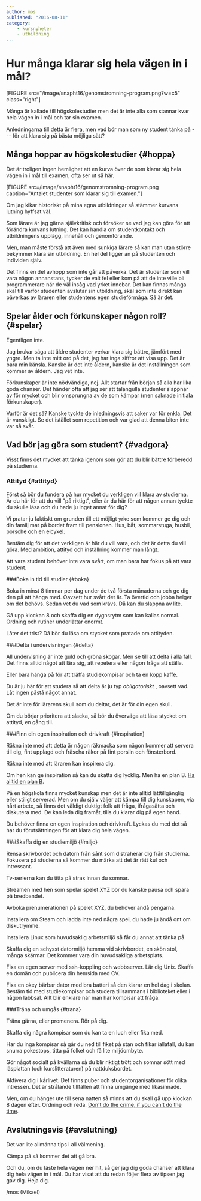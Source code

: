 ```yaml
---
author: mos
published: "2016-08-11"
category:
    - kursnyheter
    - utbildning
...
```

Hur många klarar sig hela vägen in i mål?
==================================

[FIGURE src="/image/snapht16/genomstromning-program.png?w=c5" class="right"]

Många är kallade till högskolestudier men det är inte alla som stannar kvar hela vägen in i mål och tar sin examen.

Anledningarna till detta är flera, men vad bör man som ny student tänka på --- för att klara sig på bästa möjliga sätt?

<!--more-->



Många hoppar av högskolestudier {#hoppa}
-----------------------------------

Det är troligen ingen hemlighet att en kurva över de som klarar sig hela vägen in i mål till examen, ofta ser ut så här.

[FIGURE src=/image/snapht16/genomstromning-program.png caption="Antalet studenter som klarar sig till examen."]

Om jag kikar historiskt på mina egna utbildningar så stämmer kurvans lutning hyffsat väl.

Som lärare är jag gärna självkritisk och försöker se vad jag kan göra för att förändra kurvans lutning. Det kan handla om studentkontakt och utbildningens upplägg, innehåll och genomförande.

Men, man måste förstå att även med sunkiga lärare så kan man utan större bekymmer klara sin utbildning. En hel del ligger an på studenten och individen själv.

Det finns en del avhopp som inte går att påverka. Det är studenter som vill vara någon annanstans, tycker de valt fel eller kom på att de inte ville bli programmerare när de väl insåg vad yrket innebar. Det kan finnas många skäl till varför studenten avslutar sin utbildning, skäl som inte direkt kan påverkas av läraren eller studentens egen studieförmåga. Så är det.



Spelar ålder och förkunskaper någon roll? {#spelar}
-----------------------------------

Egentligen inte. 

Jag brukar säga att äldre studenter verkar klara sig bättre, jämfört med yngre. Men ta inte mitt ord på det, jag har inga siffror att visa upp. Det är bara min känsla. Kanske är det inte åldern, kanske är det inställningen som kommer av åldern. Jag vet inte.

Förkunskaper är inte nödvändiga, nej. Allt startar från början så alla har lika goda chanser. Det händer ofta att jag ser att talangulla studenter slappnar av för mycket och blir omsprungna av de som kämpar (men saknade initiala förkunskaper).

Varför är det så? Kanske tyckte de inledningsvis att saker var för enkla. Det är vanskligt. Se det istället som repetition och var glad att denna biten inte var så svår.



Vad bör jag göra som student? {#vadgora}
-----------------------------------

Visst finns det mycket att tänka igenom som gör att du blir bättre förberedd på studierna.



### Attityd {#attityd}

Först så bör du fundera på hur mycket du verkligen vill klara av studierna. Är du här för att du vill "på riktigt", eller är du här för att någon annan tyckte du skulle läsa och du hade ju inget annat för dig?

Vi pratar ju faktiskt om grunden till ett möjligt yrke som kommer ge dig och din familj mat på bordet fram till pensionen. Hus, båt, sommarstuga, husbil, porsche och en elcykel.

Bestäm dig för att det verkligen är här du vill vara, och det är detta du vill göra. Med ambition, attityd och inställning kommer man långt.

Att vara student behöver inte vara svårt, om man bara har fokus på att vara student.



###Boka in tid till studier {#boka}

Boka in minst 8 timmar per dag under de två första månaderna och ge dig den på att hänga med. Oavsett hur svårt det är. Ta övertid och jobba helger om det behövs. Sedan vet du vad som krävs. Då kan du slappna av lite.

Gå upp klockan 8 och skaffa dig en dygnsrytm som kan kallas normal. Ordning och rutiner underlättar enormt.

Låter det trist? Då bör du läsa om stycket som pratade om attityden.



###Delta i undervisningen {#delta}

All undervisning är inte guld och gröna skogar. Men se till att delta i alla fall. Det finns alltid något att lära sig, att repetera eller någon fråga att ställa. 

Eller bara hänga på för att träffa studiekompisar och ta en kopp kaffe.

Du är ju här för att studera så att delta är ju typ *obligatoriskt* , oavsett vad. Låt ingen påstå något annat.

Det är inte för lärarens skull som du deltar, det är för din egen skull.

Om du börjar prioritera att slacka, så bör du överväga att läsa stycket om attityd, en gång till.



###Finn din egen inspiration och drivkraft {#inspiration}

Räkna inte med att detta är någon räkmacka som någon kommer att servera till dig, fint upplagd och fräscha räkor på fint porslin och fönsterbord.

Räkna inte med att läraren kan inspirera dig. 

Om hen kan ge inspiration så kan du skatta dig lycklig. Men ha en plan B. [Ha alltid en plan B](/f/13574).

På en högskola finns mycket kunskap men det är inte alltid lätttillgänglig eller stiligt serverad. Men om du själv väljer att kämpa till dig kunskapen, via hårt arbete, så finns det väldigt duktigt folk att fråga, ifrågasätta och diskutera med. De kan leda dig framåt, tills du klarar dig på egen hand.

Du behöver finna en egen inspiration och drivkraft. Lyckas du med det så har du förutsättningen för att klara dig hela vägen. 



###Skaffa dig en studiemiljö {#miljo}

Rensa skrivbordet och datorn från sånt som distraherar dig från studierna. Fokusera på studierna så kommer du märka att det är rätt kul och intressant.

Tv-serierna kan du titta på strax innan du somnar.

Streamen med hen som spelar spelet XYZ bör du kanske pausa och spara på bredbandet.

Avboka prenumerationen på spelet XYZ, du behöver ändå pengarna.

Installera om Steam och ladda inte ned några spel, du hade ju ändå ont om diskutrymme.

Installera Linux som huvudsaklig arbetsmiljö så får du annat att tänka på.

Skaffa dig en schysst datormiljö hemma vid skrivbordet, en skön stol, många skärmar. Det kommer vara din huvudsakliga arbetsplats.

Fixa en egen server med ssh-koppling och webbserver. Lär dig Unix. Skaffa en domän och publicera din hemsida med CV.

Fixa en okey bärbar dator med bra batteri så den klarar en hel dag i skolan. Bestäm tid med studiekompisar och studera tillsammans i biblioteket eller i någon labbsal. Allt blir enklare när man har kompisar att fråga.



###Träna och umgås {#trana}

Träna gärna, eller promenera. Rör på dig.

Skaffa dig några kompisar som du kan ta en luch eller fika med.

Har du inga kompisar så går du ned till fiket på stan och fikar iallafall, du kan snurra pokestops, titta på folket och få lite miljöombyte.

Gör något socialt på kvällarna så du blir riktigt trött och somnar sött med läsplattan (och kurslitteraturen) på nattduksbordet.

Aktivera dig i kårlivet. Det finns puber och studentorganisationer för olika intressen. Det är strålande tillfällen att finna umgänge med likasinnade.

Men, om du hänger ute till sena natten så minns att du skall gå upp klockan 8 dagen efter. Ordning och reda. [Don't do the crime, if you can't do the time](http://www.urbandictionary.com/define.php?term=Don%27t%20do%20the%20crime%2C%20if%20you%20can%27t%20do%20the%20time.).



Avslutningsvis {#avslutning}
-----------------------------------

Det var lite allmänna tips i all välmening. 

Kämpa på så kommer det att gå bra.

Och du, om du läste hela vägen ner hit, så ger jag dig goda chanser att klara dig hela vägen in i mål. Du har visat att du redan följer flera av tipsen jag gav dig. Heja dig.


/mos (Mikael)
